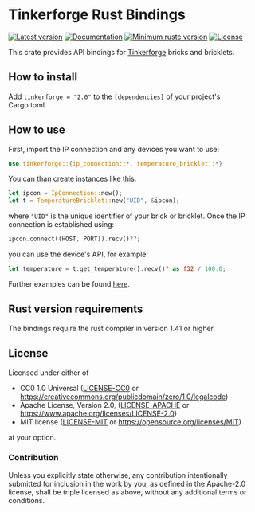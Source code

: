 # Tinkerforge Rust Bindings

[![Latest version](https://img.shields.io/crates/v/tinkerforge.svg)](https://crates.io/crates/tinkerforge)
[![Documentation](https://docs.rs/tinkerforge/badge.svg)](https://docs.rs/tinkerforge)
[![Minimum rustc version](https://img.shields.io/badge/rustc-1.41+-blue.svg)](https://github.com/tinkerforge/generators/blob/master/rust/readme.md#rust-version-requirements)
[![License](https://img.shields.io/crates/l/tinkerforge.svg)](https://github.com/tinkerforge/generators/blob/master/rust/readme.md#license)

This crate provides API bindings for [Tinkerforge](https://www.tinkerforge.com) bricks and bricklets.

## How to install

Add `tinkerforge = "2.0"` to the `[dependencies]` of your project's Cargo.toml.

## How to use

First, import the IP connection and any devices you want to use: 
```rust
use tinkerforge::{ip_connection::*, temperature_bricklet::*}
```
You can than create instances like this:
```rust
let ipcon = IpConnection::new();
let t = TemperatureBricklet::new("UID", &ipcon);
```
where `"UID"` is the unique identifier of your brick or bricklet. Once the IP connection is established using:
```rust
ipcon.connect((HOST, PORT)).recv()??;
```
you can use the device's API, for example:
```rust
let temperature = t.get_temperature().recv()? as f32 / 100.0;
```

Further examples can be found [here](https://www.tinkerforge.com/en/doc/Software/API_Bindings_Rust.html).

## Rust version requirements

The bindings require the rust compiler in version 1.41 or higher.

## License

Licensed under either of

 * CC0 1.0 Universal ([LICENSE-CC0](https://github.com/tinkerforge/generators/blob/master/rust/LICENSE-CC0) or https://creativecommons.org/publicdomain/zero/1.0/legalcode)
 * Apache License, Version 2.0, ([LICENSE-APACHE](https://github.com/tinkerforge/generators/blob/master/rust/LICENSE-APACHE) or https://www.apache.org/licenses/LICENSE-2.0)
 * MIT license ([LICENSE-MIT](https://github.com/tinkerforge/generators/blob/master/rust/LICENSE-MIT) or https://opensource.org/licenses/MIT)

at your option.

### Contribution

Unless you explicitly state otherwise, any contribution intentionally submitted
for inclusion in the work by you, as defined in the Apache-2.0 license, shall be triple licensed as above, without any
additional terms or conditions.
